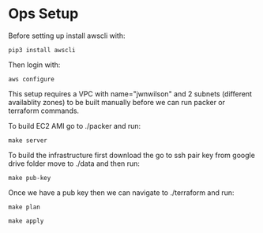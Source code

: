 # Ops Setup

Before setting up install awscli with:

```
pip3 install awscli
```

Then login with:

```
aws configure
```

This setup requires a VPC with name="jwnwilson" and 2 subnets (different availablity zones) to be built manually before we can run packer or terraform commands.

To build EC2 AMI go to ./packer and run:

```
make server
```

To build the infrastructure first download the go to ssh pair key from google drive folder move to ./data and then run:

```
make pub-key
```

Once we have a pub key then we can navigate to ./terraform and run:

```
make plan
```

```
make apply
```
